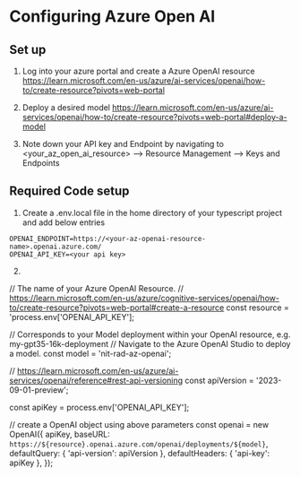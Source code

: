 # Configuring Azure Open AI 

## Set up
1. Log into your azure portal and create a Azure OpenAI resource https://learn.microsoft.com/en-us/azure/ai-services/openai/how-to/create-resource?pivots=web-portal

2. Deploy a desired model https://learn.microsoft.com/en-us/azure/ai-services/openai/how-to/create-resource?pivots=web-portal#deploy-a-model 

3. Note down your API key and Endpoint by navigating to <your_az_open_ai_resource> --> Resource Management --> Keys and Endpoints

<!--
    Note: some of this content is synchronized with the prerequisites guide for simplicity. Keep these in sync!
-->

## Required Code setup 

1. Create a .env.local file in the home directory of your typescript project and add below entries

```
OPENAI_ENDPOINT=https://<your-az-openai-resource-name>.openai.azure.com/
OPENAI_API_KEY=<your api key>                                                                                                        
```
   
2. 

// The name of your Azure OpenAI Resource.
// https://learn.microsoft.com/en-us/azure/cognitive-services/openai/how-to/create-resource?pivots=web-portal#create-a-resource
const resource = 'process.env['OPENAI_API_KEY'];

// Corresponds to your Model deployment within your OpenAI resource, e.g. my-gpt35-16k-deployment
// Navigate to the Azure OpenAI Studio to deploy a model.
const model = 'nit-rad-az-openai';

// https://learn.microsoft.com/en-us/azure/ai-services/openai/reference#rest-api-versioning
const apiVersion = '2023-09-01-preview';

const apiKey = process.env['OPENAI_API_KEY'];
 
// create a OpenAI object using above parameters
const openai = new OpenAI({
    apiKey,
    baseURL: `https://${resource}.openai.azure.com/openai/deployments/${model}`,
    defaultQuery: { 'api-version': apiVersion },
    defaultHeaders: { 'api-key': apiKey },
  });


